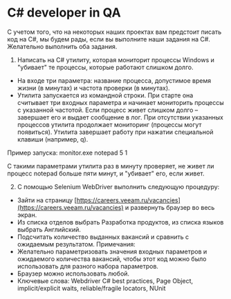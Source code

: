 # C# developer in QA

С учетом того, что на некоторых наших проектах вам предстоит писать код на C#, мы будем рады, если вы выполните наши задания на C#. Желательно выполнить оба задания.

1. Написать на C# утилиту, которая мониторит процессы Windows и "убивает" те процессы, которые работают слишком долго.
- На входе три параметра: название процесса, допустимое время жизни (в минутах) и частота проверки (в минутах).
- Утилита запускается из командной строки. При старте она считывает три входных параметра и начинает мониторить процессы с указанной частотой. Если процесс живет слишком долго – завершает его и выдает сообщение в лог. При отсутствии указанных процессов утилита продолжает мониторинг (процессы могут появиться). Утилита завершает работу при нажатии специальной клавиши (например, q).

Пример запуска:
monitor.exe notepad 5 1

С такими параметрами утилита раз в минуту проверяет, не живет ли процесс notepad больше пяти минут, и "убивает" его, если живет.

2. С помощью Selenium WebDriver выполнить следующую процедуру:
- Зайти на страницу [https://careers.veeam.ru/vacancies](https://careers.veeam.ru/vacancies) и развернуть браузер во весь экран.
- Из списка отделов выбрать Разработка продуктов, из списка языков выбрать Английский.
- Подсчитать количество выданных вакансий и сравнить с ожидаемым результатом.
Примечания:
- Желательно параметризовать значения входных параметров и ожидаемого количества вакансий, чтобы этот код можно было использовать для разного набора параметров.
- Браузер можно использовать любой.
- Ключевые слова: Webdriver C# best practices, Page Object, implicit/explicit waits, reliable/fragile locators, NUnit
